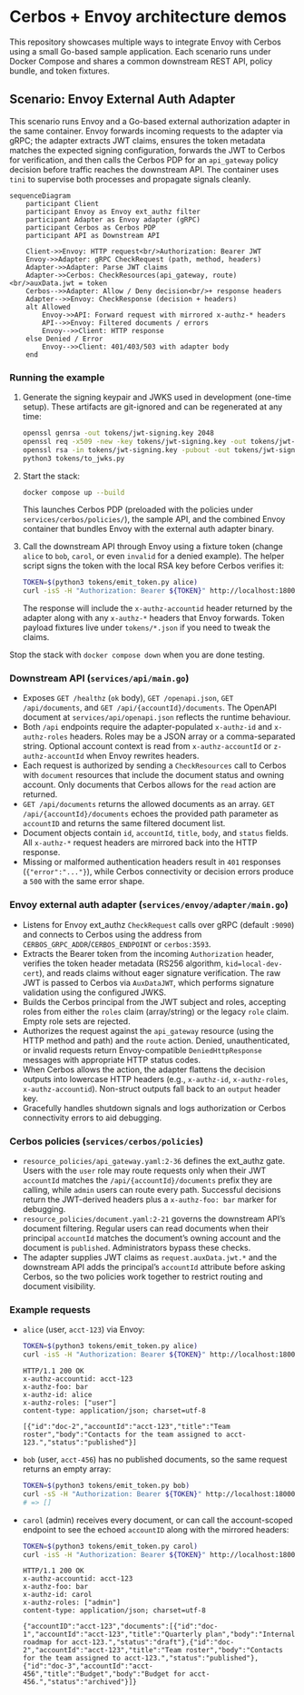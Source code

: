 # Cerbos + Envoy architecture demos

This repository showcases multiple ways to integrate Envoy with Cerbos using a small
Go-based sample application. Each scenario runs under Docker Compose and shares a
common downstream REST API, policy bundle, and token fixtures.

## Scenario: Envoy External Auth Adapter

This scenario runs Envoy and a Go-based external authorization adapter in the same container. Envoy forwards incoming requests to the adapter via gRPC; the adapter extracts JWT claims, ensures the token metadata matches the expected signing configuration, forwards the JWT to Cerbos for verification, and then calls the Cerbos PDP for an `api_gateway` policy decision before traffic reaches the downstream API. The container uses `tini` to supervise both processes and propagate signals cleanly.

```mermaid
sequenceDiagram
    participant Client
    participant Envoy as Envoy ext_authz filter
    participant Adapter as Envoy adapter (gRPC)
    participant Cerbos as Cerbos PDP
    participant API as Downstream API

    Client->>Envoy: HTTP request<br/>Authorization: Bearer JWT
    Envoy->>Adapter: gRPC CheckRequest (path, method, headers)
    Adapter->>Adapter: Parse JWT claims
    Adapter->>Cerbos: CheckResources(api_gateway, route)<br/>auxData.jwt = token
    Cerbos-->>Adapter: Allow / Deny decision<br/>+ response headers
    Adapter-->>Envoy: CheckResponse (decision + headers)
    alt Allowed
        Envoy->>API: Forward request with mirrored x-authz-* headers
        API-->>Envoy: Filtered documents / errors
        Envoy-->>Client: HTTP response
    else Denied / Error
        Envoy-->>Client: 401/403/503 with adapter body
    end
```

### Running the example

1. Generate the signing keypair and JWKS used in development (one-time setup). These artifacts are git-ignored and can be regenerated at any time:

   ```sh
   openssl genrsa -out tokens/jwt-signing.key 2048
   openssl req -x509 -new -key tokens/jwt-signing.key -out tokens/jwt-signing.crt -days 365 -subj "/CN=envoy-adapter"
   openssl rsa -in tokens/jwt-signing.key -pubout -out tokens/jwt-signing.pub.pem
   python3 tokens/to_jwks.py
   ```

2. Start the stack:

   ```sh
   docker compose up --build
   ```

   This launches Cerbos PDP (preloaded with the policies under `services/cerbos/policies/`), the sample API, and the combined Envoy container that bundles Envoy with the external auth adapter binary.

3. Call the downstream API through Envoy using a fixture token (change `alice` to `bob`, `carol`, or even `invalid` for a denied example). The helper script signs the token with the local RSA key before Cerbos verifies it:

   ```sh
   TOKEN=$(python3 tokens/emit_token.py alice)
   curl -isS -H "Authorization: Bearer ${TOKEN}" http://localhost:18000/api/documents
   ```

   The response will include the `x-authz-accountid` header returned by the adapter along with any `x-authz-*` headers that Envoy forwards. Token payload fixtures live under `tokens/*.json` if you need to tweak the claims.

Stop the stack with `docker compose down` when you are done testing.

### Downstream API (`services/api/main.go`)

- Exposes `GET /healthz` (`ok` body), `GET /openapi.json`, `GET /api/documents`, and `GET /api/{accountId}/documents`. The OpenAPI document at `services/api/openapi.json` reflects the runtime behaviour.
- Both `/api` endpoints require the adapter-populated `x-authz-id` and `x-authz-roles` headers. Roles may be a JSON array or a comma-separated string. Optional account context is read from `x-authz-accountId` or `z-authz-accountId` when Envoy rewrites headers.
- Each request is authorized by sending a `CheckResources` call to Cerbos with `document` resources that include the document status and owning account. Only documents that Cerbos allows for the `read` action are returned.
- `GET /api/documents` returns the allowed documents as an array. `GET /api/{accountId}/documents` echoes the provided path parameter as `accountID` and returns the same filtered document list.
- Document objects contain `id`, `accountId`, `title`, `body`, and `status` fields. All `x-authz-*` request headers are mirrored back into the HTTP response.
- Missing or malformed authentication headers result in `401` responses (`{"error":"..."}`), while Cerbos connectivity or decision errors produce a `500` with the same error shape.

### Envoy external auth adapter (`services/envoy/adapter/main.go`)

- Listens for Envoy ext_authz `CheckRequest` calls over gRPC (default `:9090`) and connects to Cerbos using the address from `CERBOS_GRPC_ADDR`/`CERBOS_ENDPOINT` or `cerbos:3593`.
- Extracts the Bearer token from the incoming `Authorization` header, verifies the token header metadata (RS256 algorithm, `kid=local-dev-cert`), and reads claims without eager signature verification. The raw JWT is passed to Cerbos via `AuxDataJWT`, which performs signature validation using the configured JWKS.
- Builds the Cerbos principal from the JWT subject and roles, accepting roles from either the `roles` claim (array/string) or the legacy `role` claim. Empty role sets are rejected.
- Authorizes the request against the `api_gateway` resource (using the HTTP method and path) and the `route` action. Denied, unauthenticated, or invalid requests return Envoy-compatible `DeniedHttpResponse` messages with appropriate HTTP status codes.
- When Cerbos allows the action, the adapter flattens the decision outputs into lowercase HTTP headers (e.g., `x-authz-id`, `x-authz-roles`, `x-authz-accountid`). Non-struct outputs fall back to an `output` header key.
- Gracefully handles shutdown signals and logs authorization or Cerbos connectivity errors to aid debugging.

### Cerbos policies (`services/cerbos/policies`)

- `resource_policies/api_gateway.yaml:2-36` defines the ext_authz gate. Users with the `user` role may route requests only when their JWT `accountId` matches the `/api/{accountId}/documents` prefix they are calling, while `admin` users can route every path. Successful decisions return the JWT-derived headers plus a `x-authz-foo: bar` marker for debugging.
- `resource_policies/document.yaml:2-21` governs the downstream API’s document filtering. Regular users can read documents when their principal `accountId` matches the document’s owning account and the document is `published`. Administrators bypass these checks.
- The adapter supplies JWT claims as `request.auxData.jwt.*` and the downstream API adds the principal’s `accountId` attribute before asking Cerbos, so the two policies work together to restrict routing and document visibility.

### Example requests

- `alice` (user, `acct-123`) via Envoy:

  ```sh
  TOKEN=$(python3 tokens/emit_token.py alice)
  curl -isS -H "Authorization: Bearer ${TOKEN}" http://localhost:18000/api/documents
  ```

  ```
  HTTP/1.1 200 OK
  x-authz-accountid: acct-123
  x-authz-foo: bar
  x-authz-id: alice
  x-authz-roles: ["user"]
  content-type: application/json; charset=utf-8

  [{"id":"doc-2","accountId":"acct-123","title":"Team roster","body":"Contacts for the team assigned to acct-123.","status":"published"}]
  ```

- `bob` (user, `acct-456`) has no published documents, so the same request returns an empty array:

  ```sh
  TOKEN=$(python3 tokens/emit_token.py bob)
  curl -sS -H "Authorization: Bearer ${TOKEN}" http://localhost:18000/api/documents
  # => []
  ```

- `carol` (admin) receives every document, or can call the account-scoped endpoint to see the echoed `accountID` along with the mirrored headers:

  ```sh
  TOKEN=$(python3 tokens/emit_token.py carol)
  curl -isS -H "Authorization: Bearer ${TOKEN}" http://localhost:18000/api/acct-123/documents
  ```

  ```
  HTTP/1.1 200 OK
  x-authz-accountid: acct-123
  x-authz-foo: bar
  x-authz-id: carol
  x-authz-roles: ["admin"]
  content-type: application/json; charset=utf-8

  {"accountID":"acct-123","documents":[{"id":"doc-1","accountId":"acct-123","title":"Quarterly plan","body":"Internal roadmap for acct-123.","status":"draft"},{"id":"doc-2","accountId":"acct-123","title":"Team roster","body":"Contacts for the team assigned to acct-123.","status":"published"},{"id":"doc-3","accountId":"acct-456","title":"Budget","body":"Budget for acct-456.","status":"archived"}]}
  ```
